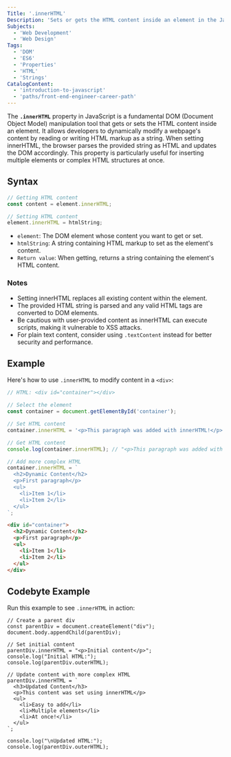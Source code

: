 ```yaml
---
Title: '.innerHTML'
Description: 'Sets or gets the HTML content inside an element in the JavaScript DOM.'
Subjects:
  - 'Web Development'
  - 'Web Design'
Tags:
  - 'DOM'
  - 'ES6'
  - 'Properties'
  - 'HTML'
  - 'Strings'
CatalogContent:
  - 'introduction-to-javascript'
  - 'paths/front-end-engineer-career-path'
---
```


The **`.innerHTML`** property in JavaScript is a fundamental DOM (Document Object Model) manipulation tool that gets or sets the HTML content inside an element. It allows developers to dynamically modify a webpage's content by reading or writing HTML markup as a string. When setting innerHTML, the browser parses the provided string as HTML and updates the DOM accordingly. This property is particularly useful for inserting multiple elements or complex HTML structures at once.

## Syntax

```javascript
// Getting HTML content
const content = element.innerHTML;

// Setting HTML content
element.innerHTML = htmlString;
```

- `element`: The DOM element whose content you want to get or set.
- `htmlString`: A string containing HTML markup to set as the element's content.
- `Return value`: When getting, returns a string containing the element's HTML content.

### Notes

- Setting innerHTML replaces all existing content within the element.
- The provided HTML string is parsed and any valid HTML tags are converted to DOM elements.
- Be cautious with user-provided content as innerHTML can execute scripts, making it vulnerable to XSS attacks.
- For plain text content, consider using `.textContent` instead for better security and performance.

## Example

Here's how to use `.innerHTML` to modify content in a `<div>`:

```javascript
// HTML: <div id="container"></div>

// Select the element
const container = document.getElementById('container');

// Set HTML content
container.innerHTML = '<p>This paragraph was added with innerHTML!</p>';

// Get HTML content
console.log(container.innerHTML); // "<p>This paragraph was added with innerHTML!</p>"

// Add more complex HTML
container.innerHTML = `
  <h2>Dynamic Content</h2>
  <p>First paragraph</p>
  <ul>
    <li>Item 1</li>
    <li>Item 2</li>
  </ul>
`;
```

```html
<div id="container">
  <h2>Dynamic Content</h2>
  <p>First paragraph</p>
  <ul>
    <li>Item 1</li>
    <li>Item 2</li>
  </ul>
</div>
```

## Codebyte Example

Run this example to see `.innerHTML` in action:

```codebyte/js
// Create a parent div
const parentDiv = document.createElement("div");
document.body.appendChild(parentDiv);

// Set initial content
parentDiv.innerHTML = "<p>Initial content</p>";
console.log("Initial HTML:");
console.log(parentDiv.outerHTML);

// Update content with more complex HTML
parentDiv.innerHTML = `
  <h3>Updated Content</h3>
  <p>This content was set using innerHTML</p>
  <ul>
    <li>Easy to add</li>
    <li>Multiple elements</li>
    <li>At once!</li>
  </ul>
`;

console.log("\nUpdated HTML:");
console.log(parentDiv.outerHTML);
```
